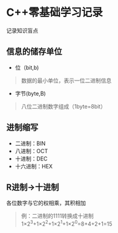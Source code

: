 # C++零基础学习记录
记录知识盲点

## 信息的储存单位
* 位（bit,b)
> 数据的最小单位，表示一位二进制信息
* 字节(byte,B)
> 八位二进制数字组成（1byte=8bit）

## 进制缩写
* 二进制：BIN
* 八进制：OCT
* 十进制：DEC
* 十六进制：HEX

## R进制->十进制
各位数字与它的权相乘，其积相加
> 例：二进制的1111转换成十进制  
1×2<sup>3</sup>+1×2<sup>2</sup>+1×2<sup>1</sup>+1×2<sup>0</sup>=8+4+2+1=15

